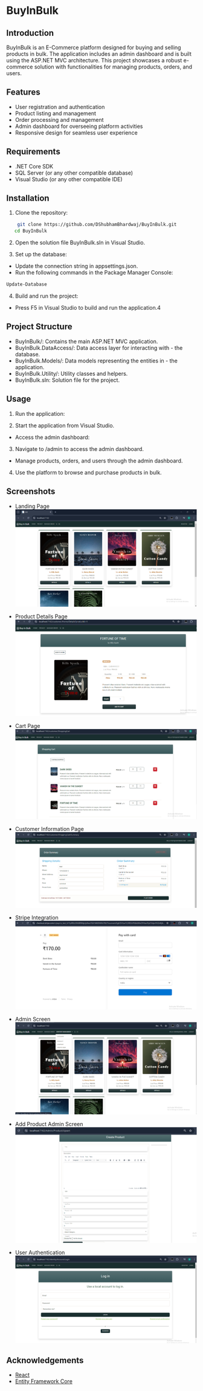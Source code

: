 
# BuyInBulk

## Introduction

BuyInBulk is an E-Commerce platform designed for buying and selling products in bulk. The application includes an admin dashboard and is built using the ASP.NET MVC architecture. This project showcases a robust e-commerce solution with functionalities for managing products, orders, and users.


## Features

- User registration and authentication
- Product listing and management
- Order processing and management
- Admin dashboard for overseeing platform activities
- Responsive design for seamless user experience



## Requirements

- .NET Core SDK
- SQL Server (or any other compatible database)
- Visual Studio (or any other compatible IDE)

## Installation

1. Clone the repository:

```bash
    git clone https://github.com/DShubhamBhardwaj/BuyInBulk.git
   cd BuyInBulk

```

2. Open the solution file BuyInBulk.sln in Visual Studio.


3. Set up the database:

- Update the connection string in appsettings.json.
- Run the following commands in the Package Manager Console:


```bash
Update-Database
```

4. Build and run the project:

- Press F5 in Visual Studio to build and run the application.4


## Project Structure

- BuyInBulk/: Contains the main ASP.NET MVC application.
- BuyInBulk.DataAccess/: Data access layer for interacting with - the database.
- BuyInBulk.Models/: Data models representing the entities in - the application.
- BuyInBulk.Utility/: Utility classes and helpers.
- BuyInBulk.sln: Solution file for the project.
## Usage

1. Run the application:

2. Start the application from Visual Studio.
- Access the admin dashboard:

3. Navigate to /admin to access the admin dashboard.
- Manage products, orders, and users through the admin dashboard.

4. Use the platform to browse and purchase products in bulk.

## Screenshots

- Landing Page \
![Landing Page](https://github.com/DShubhamBhardwaj/BuyInBulk/blob/master/ProjectScreenshots/LandingPage.png)

- Product Details Page \
![Product Details Page](https://github.com/DShubhamBhardwaj/BuyInBulk/blob/master/ProjectScreenshots/ProductInfoPage.png)

- Cart Page \
![Cart Page](https://github.com/DShubhamBhardwaj/BuyInBulk/blob/master/ProjectScreenshots/cartPage.png)

- Customer Information Page \
![Customer Information Page](https://github.com/DShubhamBhardwaj/BuyInBulk/blob/master/ProjectScreenshots/OrderPlacement.png)

- Stripe Integration \
![Stripe Integration](https://github.com/DShubhamBhardwaj/BuyInBulk/blob/master/ProjectScreenshots/StripeIntegration.png)

- Admin Screen \
![Admin Screen](https://github.com/DShubhamBhardwaj/BuyInBulk/blob/master/ProjectScreenshots/AdminScreenContent.png)

- Add Product Admin Screen
![Add Product Admin Screen](https://github.com/DShubhamBhardwaj/BuyInBulk/blob/master/ProjectScreenshots/ProductUpsert.png)

- User Authentication\
![USer Authentication](https://github.com/DShubhamBhardwaj/BuyInBulk/blob/master/ProjectScreenshots/UserAuthentication.png)

## Acknowledgements

 - [React](https://reactjs.org/)
 - [Entity Framework Core](https://docs.microsoft.com/en-us/ef/core/)

